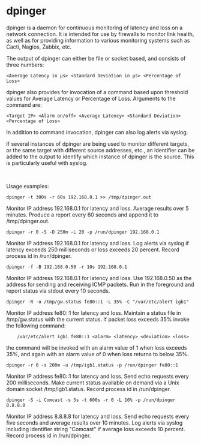 # dpinger

dpinger is a daemon for continuous monitoring of latency and loss on a network connection. It is
intended for use by firewalls to monitor link health, as well as for providing information to
various monitoring systems such as Cacti, Nagios, Zabbix, etc. 

The output of dpinger can either be file or socket based, and consists of three numbers:
  
    <Average Latency in μs> <Standard Deviation in μs> <Percentage of Loss>
    
dpinger also provides for invocation of a command based upon threshold values
for Average Latency or Percentage of Loss. Arguments to the command are:

    <Target IP> <Alarm on/off> <Average Latency> <Standard Deviation> <Percentage of Loss>

In addition to command invocation, dpinger can also log alerts via syslog. 

If several instances of dpinger are being used to monitor different targets, or the same target
with different source addresses, etc., an Identifier can be added to the output to identify
which instance of dpinger is the source. This is particularly useful with syslog.

<br>

Usage examples:

    dpinger -t 300s -r 60s 192.168.0.1 >> /tmp/dpinger.out

Monitor IP address 192.168.0.1 for latency and loss. Average results over 5 minutes.
Produce a report every 60 seconds and append it to /tmp/dpinger.out.

    dpinger -r 0 -S -D 250m -L 20 -p /run/dpinger 192.168.0.1

  Monitor IP address 192.168.0.1 for latency and loss. Log alerts via syslog if latency
  exceeds 250 milliseconds or loss exceeds 20 percent. Record process id in /run/dpinger.

    dpinger -f -B 192.168.0.50 -r 10s 192.168.0.1

  Monitor IP address 192.168.0.1 for latency and loss. Use 192.168.0.50 as the address
  for sending and receiving ICMP packets. Run in the foreground and report status via
  stdout every 10 seconds.

    dpinger -R -o /tmp/gw.status fe80::1 -L 35% -C "/var/etc/alert igb1"

  Monitor IP address fe80::1 for latency and loss. Maintain a status file in
  /tmp/gw.status with the current status. If packet loss exceeds 35% invoke the following
  command:
  
        /var/etc/alert igb1 fe80::1 <alarm> <latency> <deviation> <loss>
  
  the command will be invoked with an alarm value of 1 when loss exceeds 35%, and again
  with an alarm value of 0 when loss returns to below 35%.
  
    dpinger -r 0 -s 200m -u /tmp/igb1.status -p /run/dpinger fe80::1

  Monitor IP address fe80::1 for latency and loss. Send echo requests every 200 milliseconds.
  Make current status available on demand via a Unix domain socket /tmp/igb1.status. Record
  process id in /run/dpinger.

    dpinger -S -i Comcast -s 5s -t 600s -r 0 -L 10% -p /run/dpinger 8.8.8.8

  Monitor IP address 8.8.8.8 for latency and loss. Send echo requests every five seconds and
  average results over 10 minutes. Log alerts via syslog including identifier string "Comcast"
  if average loss exceeds 10 percent. Record process id in /run/dpinger.
